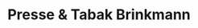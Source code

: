 ---
title: "Presse & Tabak Brinkmann"
url: /guetersloh/presse-und-tabak-brinkmann/
shop: Schreibwaren
---
